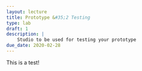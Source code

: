 ```yaml
---
layout: lecture
title: Prototype &#35;2 Testing
type: lab
draft: 1
description: |
    Studio to be used for testing your prototype
due_date: 2020-02-28
---
```


This is a test!